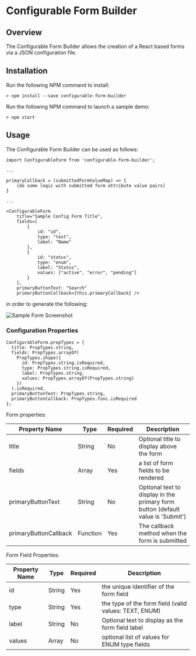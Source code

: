 # Configurable Form Builder

## Overview
The Configurable Form Builder allows the creation of a React based forms via a JSON configuration file.

## Installation
Run the following NPM command to install:

```
> npm install --save configurable-form-builder
````

Run the following NPM command to launch a sample demo:

```
> npm start
```

## Usage
The Configurable Form Builder can be used as follows:

```
import ConfigurableForm from 'configurable-form-builder';

...

primaryCallback = (submittedFormValueMap) => {
    [do some logic with submitted form attribute value pairs]
}

...

<ConfigurableForm 
    title="Sample Config Form Title",
    fields=[
        {
            id: "id",
            type: "text",
            label: "Name"
        },
        {
            id: "status",
            type: "enum",
            label: "Status",
            values: ["active", "error", "pending"]
        }
    ],
    primaryButtonText: "Search" 
    primaryButtonCallback={this.primaryCallback} />
```
in order to generate the following:

![Sample Form Screenshot](/screenshot.png)

### Configuration Properties

```
ConfigurableForm.propTypes = {
  title: PropTypes.string,
  fields: PropTypes.arrayOf(
    PropTypes.shape({
      id: PropTypes.string.isRequired,
      type: PropTypes.string.isRequired,
      label: PropTypes.string,
      values: PropTypes.arrayOf(PropTypes.string)
    })
  ).isRequired,
  primaryButtonText: PropTypes.string,
  primaryButtonCallback: PropTypes.func.isRequired
};
```

Form properties:

Property Name | Type | Required | Description
------------- | ---- | -------- | -----------
title | String | No | Optional title to display above the form
fields | Array | Yes | a list of form fields to be rendered
primaryButtonText | String | No | Optional text to display in the primary form button (default value is 'Submit')
primaryButtonCallback | Function | Yes | The callback method when the form is submitted

Form Field Properties:

Property Name | Type | Required | Description
------------- | ---- | -------- | -----------
id | String | Yes | the unique identifier of the form field
type | String | Yes | the type of the form field (valid values: TEXT, ENUM)
label | String | No | Optional text to display as the form field label
values | Array | No | optional list of values for ENUM type fields
